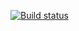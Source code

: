 [![Build status](https://ci.appveyor.com/api/projects/status/psq63gncu57dmftf?svg=true)](https://ci.appveyor.com/project/GubinaIrina/homework-selenide)
